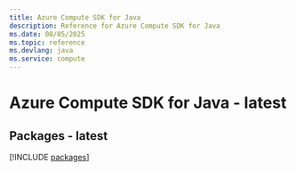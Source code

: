 ```yaml
---
title: Azure Compute SDK for Java
description: Reference for Azure Compute SDK for Java
ms.date: 08/05/2025
ms.topic: reference
ms.devlang: java
ms.service: compute
---
```

# Azure Compute SDK for Java - latest
## Packages - latest
[!INCLUDE [packages](compute-index.md)]